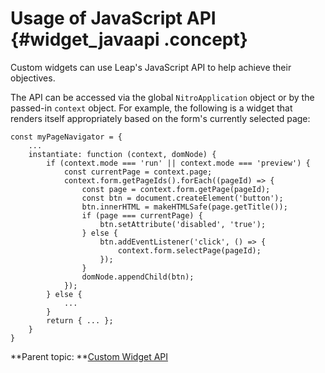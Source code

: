 # Usage of JavaScript API {#widget_javaapi .concept}

Custom widgets can use Leap's JavaScript API to help achieve their objectives.

The API can be accessed via the global `NitroApplication` object or by the passed-in `context` object. For example, the following is a widget that renders itself appropriately based on the form's currently selected page:

``` {#codeblock_b5q_kym_jyb}
const myPageNavigator = {
    ...
    instantiate: function (context, domNode) {
        if (context.mode === 'run' || context.mode === 'preview') {
            const currentPage = context.page;
            context.form.getPageIds().forEach((pageId) => {
                const page = context.form.getPage(pageId);
                const btn = document.createElement('button');
                btn.innerHTML = makeHTMLSafe(page.getTitle());
                if (page === currentPage) {
                    btn.setAttribute('disabled', 'true');
                } else {
                    btn.addEventListener('click', () => {
                        context.form.selectPage(pageId);
                    });
                }
                domNode.appendChild(btn);                    
            });
        } else {
            ...
        }
        return { ... };
    }
}
```

**Parent topic: **[Custom Widget API](customwidgetapi_landing.md)

